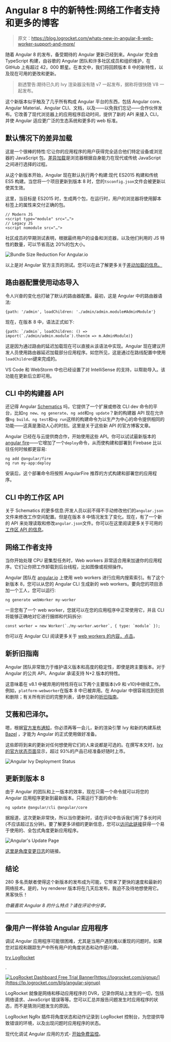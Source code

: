 # Angular 8 中的新特性:网络工作者支持和更多的博客

> 原文：<https://blog.logrocket.com/whats-new-in-angular-8-web-worker-support-and-more/>

随着 Angular 8 的发布，备受期待的 Angular 更新已经到来。Angular 完全由 TypeScript 构建，由谷歌的 Angular 团队和许多社区成员和组织维护，在 GitHub 上有超过 42，000 颗星。在本文中，我们将回顾版本 8 中的新特性，以及现在可用的更改和更新。

> 剧透警告:期待已久的 Ivy 渲染器没有随 v7 一起发布，据称将很快随 V8 一起发布。

这个新版本似乎触及了几乎所有构成 Angular 平台的东西，包括 Angular core、Angular Material、Angular CLI、文档，以及——以免我们忘记——合作伙伴发布。它改善了现代浏览器上的应用程序启动时间，提供了新的 API 来接入 CLI，并使 Angular 适应更广泛的生态系统和更多的 web 标准。

## 默认情况下的差异加载

这是一个很棒的特性:它让你的应用程序的用户获得完全适合他们特定设备或浏览器的 JavaScript 包。[差异加载](https://web.dev/codelab-serve-modern-code)是浏览器根据自身能力在现代或传统 JavaScript 之间进行选择的过程。

从这个新版本开始，Angular 现在默认执行两个构建:现代 ES2015 构建和传统 ES5 构建。当您将一个项目更新到版本 8 时，您的`tsconfig.json`文件会被更新以使其生效。

这里，当目标是 ES2015 时，生成两个包，在运行时，用户的浏览器将使用脚本标签上的属性来交付正确的包。

```
// Modern JS
<script type="module" src="…">
// Legacy JS
<script nomodule src="…">
```

社区成员的早期测试表明，根据最终用户的设备和浏览器，以及他们利用的 JS 特性的数量，可以节省高达 20%的包大小。

![Bundle Size Reduction For Angular.io](img/ea40ec78baf71ec82ae2b6dc0b775967.png)

以上是对 Angular 官方主页的测试。您可以在此了解更多关于[差动加载的信息。](https://v8.angular.io/guide/deployment#differential-loading)

## 路由器配置使用动态导入

令人兴奋的变化也打破了默认的路由器配置。最初，这是 Angular 中的路由器语法:

```
{path: '/admin', loadChildren: './admin/admin.module#AdminModule'}
```

现在，在版本 8 中，语法正式如下:

```
{path: `/admin`, loadChildren: () => import(`./admin/admin.module`).then(m => m.AdminModule)}
```

这是因为通过路由的延迟加载现在可以直接从该语法中实现。Angular 现在建议开发人员使用路由器延迟加载部分应用程序。如您所见，这是通过在路线配置中使用`loadChildren`键来完成的。

VS Code 和 WebStorm 中也已经设置了对 IntelliSense 的支持，以帮助导入。该功能在更新后立即可用。

## CLI 中的构建器 API

还记得 Angular [Schematics](https://angular.io/guide/schematics) 吗，它提供了一个扩展或修改 CLI dev 命令的平台，比如`ng new`、`ng generate`、`ng add`和`ng update`？新的构建器 API 现在允许像`ng build`、`ng test`和`ng run`这样的构建命令为以生产为中心的命令提供相同的功能——这真是激动人心的时刻。这里是关于这些新 API 的官方博客文章。

Angular 已经在与云提供商合作，开始使用这些 API。你可以试试最新版本的[angular fire](https://github.com/angular/angularfire2)——它增加了一个`deploy`命令，从而使构建和部署到 Firebase 比以往任何时候都更容易:

```
ng add @angular/fire
ng run my-app:deploy
```

安装后，这个部署命令将按照 AngularFire 推荐的方式构建和部署您的应用程序。

## CLI 中的工作区 API

关于 Schematics 的更多信息:开发人员以前不得不手动修改他们的`angular.json`文件来修改工作空间配置。但是在版本 8 中情况发生了变化。现在，有了一个新的 API 来处理读取和修改`angular.json`文件。你可以在这里阅读更多关于可用的[工作区 API 的信息](https://github.com/angular/angular-cli/blob/master/packages/angular_devkit/core/README.md#workspaces)。

## 网络工作者支持

当你开始处理 CPU 密集型任务时，Web workers 非常适合用来加速你的应用程序。它们让你把工作卸载到后台线程，比如图像或视频操作。

Angular 团队在 [angular.io](https://angular.io) 上使用 web workers 进行应用内搜索索引。有了这个新版本 8，您可以从您的 Angular CLI 生成新的 web workers。要向您的项目添加一个工人，您可以运行:

```
ng generate webWorker my-worker
```

一旦您有了一个 web worker，您就可以在您的应用程序中正常使用它，并且 CLI 将能够正确地对它进行捆绑和代码拆分:

```
const worker = new Worker(`./my-worker.worker`, { type: `module` });
```

你可以在 Angular CLI 阅读更多关于 [web workers 的内容，点击](https://v8.angular.io/guide/web-worker)。

## 新折旧指南

Angular 团队非常致力于维护语义版本和高度的稳定性，即使是跨主要版本。对于 Angular 的公共 API，Angular 承诺支持 N+2 版本的特性。

这意味着在 v8.1 中被弃用的特性将在以下两个主要版本(v9 和 v10)中继续工作。例如，`platform-webworker`在版本 8 中已被弃用。在 Angular 中很容易找到贬损和删除；有关所有折旧的完整列表，请参见新的[折旧指南](https://v8.angular.io/guide/deprecations)。

## 艾薇和巴泽尔。

嗯，根据[官方发布通知](https://is-angular-ivy-ready.firebaseapp.com/#/status)，你必须再等一会儿，新的渲染引擎 Ivy 和新的构建系统 [Bazel](https://github.com/bazelbuild/bazel) ，才能为 Angular 的正式使用做好准备。

这些即将到来的更新对任何想使用它们的人来说都是可选的。在撰写本文时，[Ivy 的官方状态页面](https://is-angular-ivy-ready.firebaseapp.com/#/status)显示，超过 93%的产品已经准备好随时上市。

![Angular Ivy Deployment Status](img/e7972120ba70847415940a4096f200b1.png)

## 更新到版本 8

由于 Angular 的团队和上一版本的效率，现在只需一个命令就可以将您的 Angular 应用程序更新到最新版本。只需运行下面的命令:

```
ng update @angular/cli @angular/core
```

据报道，这次更新非常快，所以当你更新时，请在评论中告诉我们用了多长时间(不应该超过五分钟)。要了解更多详细的更新信息，您可以[访问此链接](http://update.angular.io)获得一个易于使用的、全包式角度更新应用程序。

![Angular's Update Page](img/fbb2367a0caa50fdbf0260e839c47c9e.png)

[这里是角度变更日志](https://github.com/angular/angular/blob/master/CHANGELOG.md)的链接。

## 结论

280 多名贡献者使得这个新版本的发布成为可能，它带来了更快的速度和最新的网络技术。是的，Ivy renderer 版本将在几天后发布，我迫不及待地想使用它。黑客快乐！

*你最喜欢 Angular 8 的什么特点？请在评论中分享。*

* * *

## 像用户一样体验 Angular 应用程序

调试 Angular 应用程序可能很困难，尤其是当用户遇到难以重现的问题时。如果您对监视和跟踪生产中所有用户的角度状态和动作感兴趣，

[try LogRocket](https://lp.logrocket.com/blg/angular-signup)

.

[![LogRocket Dashboard Free Trial Banner](img/2794ac39244976f37c4941d9a910be23.png)](https://lp.logrocket.com/blg/angular-signup)[https://logrocket.com/signup/](https://lp.logrocket.com/blg/angular-signup)

LogRocket 就像是网络和移动应用程序的 DVR，记录你网站上发生的一切，包括网络请求、JavaScript 错误等等。您可以汇总并报告问题发生时应用程序的状态，而不是猜测问题发生的原因。

LogRocket NgRx 插件将角度状态和动作记录到 LogRocket 控制台，为您提供导致错误的环境，以及出现问题时应用程序的状态。

现代化调试 Angular 应用的方式- [开始免费监控](https://lp.logrocket.com/blg/angular-signup)。